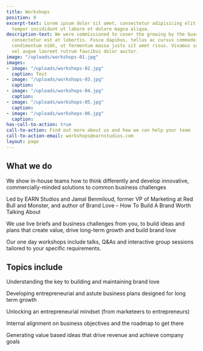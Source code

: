 ```yaml
---
title: Workshops
position: 0
excerpt-text: Lorem ipsum dolor sit amet, consectetur adipisicing elit, sed do eiusmod
  tempor incididunt ut labore et dolore magna aliqua.
description-text: We were commissioned to cover the growing by the Guardian sed posuere
  consectetur est at lobortis. Fusce dapibus, tellus ac cursus commodo, tortor mauris
  condimentum nibh, ut fermentum massa justo sit amet risus. Vivamus sagittis lacus
  vel augue laoreet rutrum faucibus dolor auctor.
image: "/uploads/workshops-01.jpg"
images:
- image: "/uploads/workshops-02.jpg"
  caption: Test
- image: "/uploads/workshops-03.jpg"
  caption: 
- image: "/uploads/workshops-04.jpg"
  caption: 
- image: "/uploads/workshops-05.jpg"
  caption: 
- image: "/uploads/workshops-06.jpg"
  caption: 
has-call-to-action: true
call-to-action: Find out more about us and how we can help your team
call-to-action-email: workshops@earnstudios.com
layout: page
---
```


## What we do
We show in-house teams how to think differently and develop innovative, commercially-minded solutions to common business challenges

Led by EARN Studios and Jamal Benmiloud, former VP of Marketing at Red Bull and Monster, and author of Brand Love – How To Build A Brand Worth Talking About

We use live briefs and business challenges from you, to build ideas and plans that create value, drive long-term growth and build brand love

Our one day workshops include talks, Q&As and interactive group sessions tailored to your specific requirements.

## Topics include
Understanding the key to building and maintaining brand love

Developing entrepreneurial and astute business plans designed for long term growth

Unlocking an entrepreneurial mindset (from marketeers to entrepreneurs)

Internal alignment on business objectives and the roadmap to get there

Generating value based ideas that drive revenue and achieve company goals